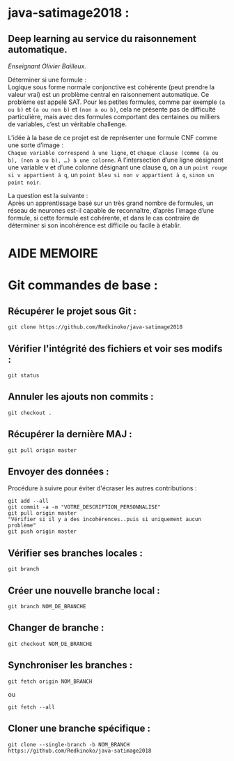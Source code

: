 # java-satimage2018 : 
## Deep learning au service du raisonnement automatique.
_Enseignant Olivier Bailleux._

Déterminer si une formule :  
   Logique sous forme normale conjonctive est cohérente (peut prendre la valeur vrai) est un problème central en raisonnement automatique. Ce problème est appelé SAT. Pour les petites formules, comme par exemple ``(a ou b)`` et ``(a ou non b)`` et ``(non a ou b)``, cela ne présente pas de difficulté particulière, mais avec des formules comportant des centaines ou milliers de variables, c’est un véritable challenge. 

L’idée à la base de ce projet est de représenter une formule CNF comme une sorte d’image :  
   ``Chaque variable correspond à une ligne``, et ``chaque clause (comme (a ou b), (non a ou b), …) à une colonne``. A l’intersection d’une ligne désignant une variable v et d’une colonne désignant une clause q, on a un ``point rouge si v appartient à q``, un ``point bleu si non v appartient à q``, ``sinon un point noir``.

La question est la suivante :  
    Après un apprentissage basé sur un très grand nombre de formules, un réseau de neurones est-il capable
de reconnaître, d’après l’image d’une formule, si cette formule est cohérente, et dans le cas contraire de
déterminer si son incohérence est difficile ou facile à établir. 

AIDE MEMOIRE 
==
Git commandes de base :
==

Récupérer le projet sous Git :
-
```
git clone https://github.com/Redkinoko/java-satimage2018
```

Vérifier l'intégrité des fichiers et voir ses modifs :
-
```
git status
```

Annuler les ajouts non commits :
-
```
git checkout .
```

Récupérer la dernière MAJ :
-
```
git pull origin master
```

Envoyer des données :
-
Procédure à suivre pour éviter d'écraser les autres contributions :
```
git add --all
git commit -a -m "VOTRE_DESCRIPTION_PERSONNALISE"
git pull origin master
"Vérifier si il y a des incohérences..puis si uniquement aucun problème"
git push origin master 
```

Vérifier ses branches locales :
-
```
git branch
```

Créer une nouvelle branche local :
-
```
git branch NOM_DE_BRANCHE
```

Changer de branche :
-
```
git checkout NOM_DE_BRANCHE
```

Synchroniser les branches :
-
```
git fetch origin NOM_BRANCH
```
ou
```
git fetch --all
```

Cloner une branche spécifique :
-
```
git clone --single-branch -b NOM_BRANCH https://github.com/Redkinoko/java-satimage2018
```
